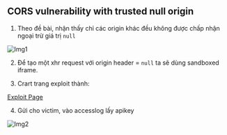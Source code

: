 ## CORS vulnerability with trusted null origin

1. Theo đề bài, nhận thấy chỉ các origin khác đều không được chấp nhận ngoại trừ giá trị `null`

![Img1](\asset/../img/detect.png)

2. Để tạo một xhr request với origin header = `null` ta sẽ dùng sandboxed iframe.

3. Crart trang exploit thành:

[Exploit Page](\asset/../exploit.html)

4. Gửi cho victim, vào accesslog lấy apikey

![Img2](\asset/../img/done.png)